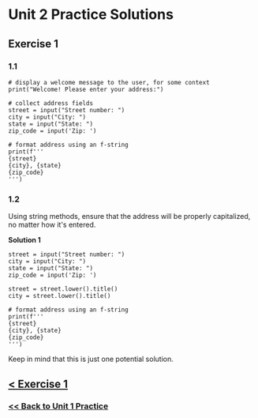 # Unit 2 Practice Solutions

## Exercise 1

### **1.1**

    # display a welcome message to the user, for some context
    print("Welcome! Please enter your address:")

    # collect address fields
    street = input("Street number: ")
    city = input("City: ")
    state = input("State: ")
    zip_code = input('Zip: ')

    # format address using an f-string
    print(f'''
    {street}
    {city}, {state}
    {zip_code}
    ''')

### **1.2**

Using string methods, ensure that the address will be properly capitalized, no matter how it's entered.

**Solution 1**

    street = input("Street number: ")
    city = input("City: ")
    state = input("State: ")
    zip_code = input('Zip: ')

    street = street.lower().title()
    city = street.lower().title()
    
    # format address using an f-string
    print(f'''
    {street}
    {city}, {state}
    {zip_code}
    ''')
    
Keep in mind that this is just one potential solution.

## [< Exercise 1](exercise_1.md)

### [<< Back to Unit 1 Practice](/practice/unit_1/)
